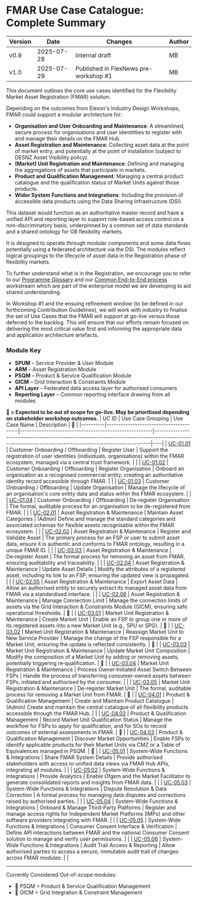 # FMAR Use Case Catalogue: Complete Summary


| Version | Date       | Changes                      | Author   |
|---------|------------|------------------------------|----------|
| v0.9  | 2025-07-28 | Internal draft | MB   |
| v1.0  | 2025-07-29 | Published in FlexNews pre-workshop #1 | MB   |


This document outlines the core use cases identified for the Flexibility Market Asset Registration (FMAR) solution.

Depending on the outcomes from Elexon's Industry Design Workshops, FMAR could support a modular architecture for:
* **Organisation and User Onboarding and Maintenance**: A streamlined, secure process for organisations and user identitities to register with and manage their details on the FMAR Hub.
* **Asset Registration and Maintenance**: Collecting asset data at the point of market entry, and potentially at the point of installation (subject to DESNZ Asset Visibility policy).
* **(Market) Unit Registration and Maintenance**: Defining and managing the aggregations of assets that participate in markets.
* **Product and Qualification Management**: Managing a central product catalogue and the qualification status of Market Units against those products.
* **Wider System Functions and Integrations**: Including the provision of accessible data products using the Data Sharing Infrastructure (DSI).

This dataset would function as an authoritative master record and have a unified API and reporting layer to support role-based access control on a non-discriminatory basis, underpinned by a common set of data standards and a shared ontology for GB flexibility markets.

It is designed to operate through modular components and some data flows potentially using a federated architecture via the DSI. The modules reflect logical groupings to the lifecycle of asset data in the Registration phase of flexibility markets.

To further understand what is in the Registration, we encourage you to refer to our [Programme Glossary](https://github.com/elexon-data/Market-Facilitator/blob/main/docs/Market_Facilitator/FMAR_Design/Programme_Level/Glossary.md) and our [Common End-to-End process](https://github.com/elexon-data/Market-Facilitator/blob/main/docs/Market_Facilitator/Flexibility_Market_Rules_Development/Common_End_to_End_Process/Common%20End-to-End%20Process%20Workstream%20Toolkit%20v2.0.md) workstream which are part of the enterprise model we are developing to aid shared understanding. 

In Workshop #1 and the ensuing refinement window (to be defined in our forthcoming Contribution Guidelines), we will work with industry to finalise the set of Use Cases that the FMAR will support at go-live  versus those deferred to the backlog. This will ensure that our efforts remain focused on delivering the most critical value first and informing the appropriate data and application architecture artefacts.



### Module Key

- **SPUM** – Service Provider & User Module  
- **ARM** – Asset Registration Module  
- **PSQM** – Product & Service Qualification Module  
- **GICM** – Grid Interaction & Constraints Module  
- **API Layer** – Federated data access layer for authorised consumers  
- **Reporting Layer** – Common reporting interface drawing from all modules

**🔶 = Expected to be out of scope for go-live. May be prioritised depending on stakeholder workshop outcomes.**
| UC ID    | Use Case Grouping                      | Use Case Name                                          | Description                                                                                                                                              | 🔶 |
|----------|----------------------------------------|--------------------------------------------------------|----------------------------------------------------------------------------------------------------------------------------------------------------------|----|
| [UC-01.01](https://github.com/elexon-data/Market-Facilitator/blob/main/docs/Market_Facilitator/FMAR_Design/Ecosystem_Architecture/Use%20Case%20Catalogue/Group%201%3A%20Customer%20Onboarding%20%26%20Offboarding/UC-01.01%3A%20Register%20User.md) | Customer Onboarding / Offboarding      | Register User                                          | Support the registration of user identities (individuals, organisations) within the FMAR ecosystem, managed via a central trust framework.              |    |
| [UC-01.02](https://github.com/elexon-data/Market-Facilitator/blob/main/docs/Market_Facilitator/FMAR_Design/Ecosystem_Architecture/Use%20Case%20Catalogue/Group%201%3A%20Customer%20Onboarding%20%26%20Offboarding/UC-01.02%3A%20Register%20Organisation.md) | Customer Onboarding / Offboarding      | Register Organisation                                  | Onboard an organisation as a recognised commercial entity, creating an authoritative identity record accessible through FMAR.      |    |
| [UC-01.03](https://github.com/elexon-data/Market-Facilitator/blob/main/docs/Market_Facilitator/FMAR_Design/Ecosystem_Architecture/Use%20Case%20Catalogue/Group%201%3A%20Customer%20Onboarding%20%26%20Offboarding/UC-01.03%3A%20Update%20Organisation.md) | Customer Onboarding / Offboarding      | Update Organisation                                    | Manage the lifecycle of an organisation's core entity data and status within the FMAR ecosystem.                                                                  |    |
| [UC-01.04](https://github.com/elexon-data/Market-Facilitator/blob/main/docs/Market_Facilitator/FMAR_Design/Ecosystem_Architecture/Use%20Case%20Catalogue/Group%201%3A%20Customer%20Onboarding%20%26%20Offboarding/UC-01.04%3A%20De-register%20Organisation%20and%20Deactivate%20User.md) | Customer Onboarding / Offboarding      | De‑register Organisation                               | The formal, auditable process for an organisation to be de-registered from FMAR.                                                                         |    |
| [UC-02.01](https://github.com/elexon-data/Market-Facilitator/blob/main/docs/Market_Facilitator/FMAR_Design/Ecosystem_Architecture/Use%20Case%20Catalogue/Group%202%3A%20Asset%20Registration%20%26%20Maintenance/UC-02.01%3A%20%20Maintain%20Asset%20Categories.md) | Asset Registration & Maintenance       | Maintain Asset Categories                              | (Admin) Define and manage the standard categories and associated schemas for flexible assets recognisable within the FMAR ecosystem.                    |    |
| [UC-02.02](https://github.com/elexon-data/Market-Facilitator/blob/main/docs/Market_Facilitator/FMAR_Design/Ecosystem_Architecture/Use%20Case%20Catalogue/Group%202%3A%20Asset%20Registration%20%26%20Maintenance/UC-02.02%3A%20Register%20and%20Validate%20Asset.md) | Asset Registration & Maintenance       | Register and Validate Asset                            | The primary process for an FSP or user to submit asset data, ensure it is authentic and conforms to FMAR ontology, resulting in a unique FMAR ID.       |    |
| [UC-02.03](https://github.com/elexon-data/Market-Facilitator/blob/main/docs/Market_Facilitator/FMAR_Design/Ecosystem_Architecture/Use%20Case%20Catalogue/Group%202%3A%20Asset%20Registration%20%26%20Maintenance/UC-02.03%3A%20De-register%20Asset.md) | Asset Registration & Maintenance       | De‑register Asset                                      | The formal process for removing an asset from FMAR, ensuring auditability and traceability.                                                              |    |
| [UC-02.04](https://github.com/elexon-data/Market-Facilitator/blob/main/docs/Market_Facilitator/FMAR_Design/Ecosystem_Architecture/Use%20Case%20Catalogue/Group%202%3A%20Asset%20Registration%20%26%20Maintenance/UC-02.04%3A%20Update%20Asset%20Details.md) | Asset Registration & Maintenance       | Update Asset Details                                   | Modify the attributes of a registered asset, including its link to an FSP, ensuring the updated view is propagated.                                     |    |
| [UC-02.05](https://github.com/elexon-data/Market-Facilitator/blob/main/docs/Market_Facilitator/FMAR_Design/Ecosystem_Architecture/Use%20Case%20Catalogue/Group%202%3A%20Asset%20Registration%20%26%20Maintenance/UC-02.05%3A%20Export%20Asset%20Data.md) | Asset Registration & Maintenance       | Export Asset Data                                      | Allow an authorised entity to securely extract its managed asset data from FMAR via a standardised interface.                                           |    |
| [UC-02.06](https://github.com/elexon-data/Market-Facilitator/blob/main/docs/Market_Facilitator/FMAR_Design/Ecosystem_Architecture/Use%20Case%20Catalogue/Group%202%3A%20Asset%20Registration%20%26%20Maintenance/UC-02.06%3A%20Manage%20Connection%20Limit.md) | Asset Registration & Maintenance       | Manage Connection Limit                                | Manage the connection limits of assets via the Grid Interaction & Constraints Module (GICM), ensuring safe operational thresholds.                      | 🔶 |
| [UC-03.01](https://github.com/elexon-data/Market-Facilitator/blob/main/docs/Market_Facilitator/FMAR_Design/Ecosystem_Architecture/Use%20Case%20Catalogue/Group%203%3A%20Market%20Unit%20Registration%20%26%20Maintenance/UC-03.01%3A%20Create%20Market%20Unit.md) | Market Unit Registration & Maintenance | Create Market Unit                                     | Enable an FSP to group one or more of its registered assets into a new Market Unit (e.g., SPU or SPG).                                                  | 🔶 |
| [UC-03.02](https://github.com/elexon-data/Market-Facilitator/blob/main/docs/Market_Facilitator/FMAR_Design/Ecosystem_Architecture/Use%20Case%20Catalogue/Group%203%3A%20Market%20Unit%20Registration%20%26%20Maintenance/UC-03.02%3A%20Re-assign%20Market%20Unit%20to%20a%20new%20Service%20Provider.md) | Market Unit Registration & Maintenance | Reassign Market Unit to New Service Provider           | Manage the change of the FSP responsible for a Market Unit, ensuring the update is reflected consistently.                                               | 🔶 |
| [UC-03.03](https://github.com/elexon-data/Market-Facilitator/blob/main/docs/Market_Facilitator/FMAR_Design/Ecosystem_Architecture/Use%20Case%20Catalogue/Group%203%3A%20Market%20Unit%20Registration%20%26%20Maintenance/UC-03.03%3A%20Update%20Market%20Unit%20Composition.md) | Market Unit Registration & Maintenance | Update Market Unit Composition                         | Modify the composition of a Market Unit by adding or removing assets, potentially triggering re‑qualification.                                          | 🔶 |
| [UC-03.04](https://github.com/elexon-data/Market-Facilitator/blob/main/docs/Market_Facilitator/FMAR_Design/Ecosystem_Architecture/Use%20Case%20Catalogue/Group%203%3A%20Market%20Unit%20Registration%20%26%20Maintenance/UC-03.04%3A%20Process%20Owner-Triggered%20Asset%20Switch%20between%20FSPs.md) | Market Unit Registration & Maintenance | Process Owner‑Initiated Asset Switch Between FSPs      | Handle the process of transferring consumer‑owned assets between FSPs, initiated and authorised by the consumer.                                         |    |
| [UC-03.05](https://github.com/elexon-data/Market-Facilitator/blob/main/docs/Market_Facilitator/FMAR_Design/Ecosystem_Architecture/Use%20Case%20Catalogue/Group%203%3A%20Market%20Unit%20Registration%20%26%20Maintenance/UC-03.05%3A%20De-register%20Market%20Unit.md) | Market Unit Registration & Maintenance | De-register Market Unit                                | The formal, auditable process for removing a Market Unit from FMAR.                                                                                      | 🔶 |
| [UC-04.01](https://github.com/elexon-data/Market-Facilitator/blob/main/docs/Market_Facilitator/FMAR_Design/Ecosystem_Architecture/Use%20Case%20Catalogue/Group%204%3A%20Product%20%26%20Qualification%20Management/UC-04.01%3A%20Create%20and%20Maintain%20Product%20Catalogue.md) | Product & Qualification Management     | Create and Maintain Product Catalogue                  | (Admin) Create and maintain the central catalogue of all flexibility products accessible through the FMAR Hub.                                          |    |
| [UC-04.02](https://github.com/elexon-data/Market-Facilitator/blob/main/docs/Market_Facilitator/FMAR_Design/Ecosystem_Architecture/Use%20Case%20Catalogue/Group%204%3A%20Product%20%26%20Qualification%20Management/UC-04.02%3A%20Record%20Market%20Unit%20Qualification%20Status.md) | Product & Qualification Management     | Record Market Unit Qualification Status                | Manage the workflow for FSPs to apply for qualification, and for SOs to record outcomes of external assessments in FMAR.                                | 🔶 |
| [UC-04.03](https://github.com/elexon-data/Market-Facilitator/blob/main/docs/Market_Facilitator/FMAR_Design/Ecosystem_Architecture/Use%20Case%20Catalogue/Group%204%3A%20Product%20%26%20Qualification%20Management/UC-04.03%3A%20Discover%20Market%20Opportunities.md) | Product & Qualification Management     | Discover Market Opportunities                          | Enable FSPs to identify applicable products for their Market Units via CMZ or a Table of Equivalences managed in PSQM.                                  | 🔶 |
| [UC-05.01](https://github.com/elexon-data/Market-Facilitator/blob/main/docs/Market_Facilitator/FMAR_Design/Ecosystem_Architecture/Use%20Case%20Catalogue/Group%205%3A%20System-Wide%20Functions%20%26%20Integrations/UC-05.01%3A%20Share%20FMAR%20System%20Details.md) | System-Wide Functions & Integrations   | Share FMAR System Details                              | Provide authorised stakeholders with access to unified data views via FMAR Hub APIs, integrating all modules.                                            |    |
| [UC-05.02](https://github.com/elexon-data/Market-Facilitator/blob/main/docs/Market_Facilitator/FMAR_Design/Ecosystem_Architecture/Use%20Case%20Catalogue/Group%205%3A%20System-Wide%20Functions%20%26%20Integrations/UC-05.02%3A%20Provide%20Analytics.md) | System-Wide Functions & Integrations   | Provide Analytics                                      | Enable Ofgem and the Market Facilitator to generate consolidated reports and insights from FMAR data.                                                   |    |
| [UC-05.03](https://github.com/elexon-data/Market-Facilitator/blob/main/docs/Market_Facilitator/FMAR_Design/Ecosystem_Architecture/Use%20Case%20Catalogue/Group%205%3A%20System-Wide%20Functions%20%26%20Integrations/UC-05.03%3A%20Dispute%20resolution%20and%20Data%20Correction.md) | System-Wide Functions & Integrations   | Dispute Resolution & Data Correction                   | A formal process for managing data disputes and corrections raised by authorised parties.                                                                |    |
| [UC-05.04](https://github.com/elexon-data/Market-Facilitator/blob/main/docs/Market_Facilitator/FMAR_Design/Ecosystem_Architecture/Use%20Case%20Catalogue/Group%205%3A%20System-Wide%20Functions%20%26%20Integrations/UC-05.04%3A%20Onboard%20and%20Manage%20Third-Party%20Platforms.md) | System-Wide Functions & Integrations   | Onboard & Manage Third-Party Platforms                 | Register and manage access rights for Independent Market Platforms (IMPs) and other software providers integrating with FMAR.                           |    |
| [UC-05.05](https://github.com/elexon-data/Market-Facilitator/blob/main/docs/Market_Facilitator/FMAR_Design/Ecosystem_Architecture/Use%20Case%20Catalogue/Group%205%3A%20System-Wide%20Functions%20%26%20Integrations/UC-05.05%3A%20Consumer%20Consent%20Interface%20and%20Verification.md) | System-Wide Functions & Integrations   | Consumer Consent Interface & Verification              | Define API interactions between FMAR and the national Consumer Consent solution to manage and verify user permissions.                                  |    |
| [UC-05.06](https://github.com/elexon-data/Market-Facilitator/blob/main/docs/Market_Facilitator/FMAR_Design/Ecosystem_Architecture/Use%20Case%20Catalogue/Group%205%3A%20System-Wide%20Functions%20%26%20Integrations/UC-05.06%3A%20Audit%20Trail%20Access%20and%20Reporting.md) | System-Wide Functions & Integrations   | Audit Trail Access & Reporting                         | Allow authorised parties to access a secure, immutable audit trail of changes across FMAR modules.                                                      |    |


---

Currently Considered Out-of-scope modules:
- 🔶 PSQM = Product & Service Qualification Management
- 🔶 GICM = Grid Integration & Constraint Management

